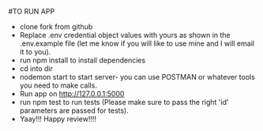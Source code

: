#TO RUN APP
- clone fork from github
- Replace .env credential object values with yours as shown in the .env.example file (let me know if you will like to use mine and I will email it to you).
- run npm install to install dependencies
- cd into dir
- nodemon start to start server- you can use POSTMAN or whatever tools you need to make calls.
- Run app on http://127.0.0.1:5000
- run npm test to run tests (Please make sure to pass the right 'id' parameters are passed for tests).
- Yaay!!! Happy review!!!!